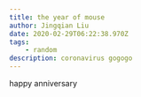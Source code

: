 ```yaml
---
title: the year of mouse
author: Jingqian Liu
date: 2020-02-29T06:22:38.970Z
tags:
    - random
description: coronavirus gogogo
---
```

happy anniversary
